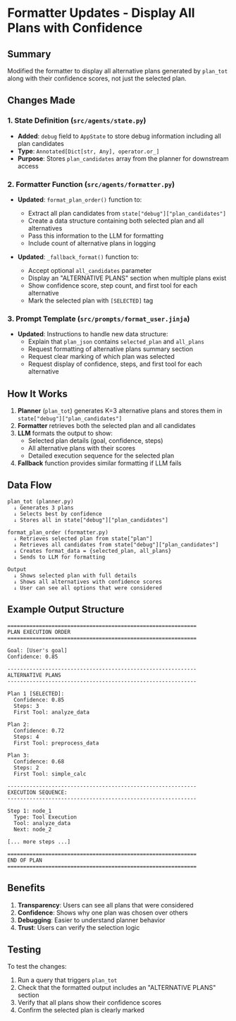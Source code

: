 # Formatter Updates - Display All Plans with Confidence

## Summary
Modified the formatter to display all alternative plans generated by `plan_tot` along with their confidence scores, not just the selected plan.

## Changes Made

### 1. State Definition (`src/agents/state.py`)
- **Added**: `debug` field to `AppState` to store debug information including all plan candidates
- **Type**: `Annotated[Dict[str, Any], operator.or_]`
- **Purpose**: Stores `plan_candidates` array from the planner for downstream access

### 2. Formatter Function (`src/agents/formatter.py`)
- **Updated**: `format_plan_order()` function to:
  - Extract all plan candidates from `state["debug"]["plan_candidates"]`
  - Create a data structure containing both selected plan and all alternatives
  - Pass this information to the LLM for formatting
  - Include count of alternative plans in logging

- **Updated**: `_fallback_format()` function to:
  - Accept optional `all_candidates` parameter
  - Display an "ALTERNATIVE PLANS" section when multiple plans exist
  - Show confidence score, step count, and first tool for each alternative
  - Mark the selected plan with `[SELECTED]` tag

### 3. Prompt Template (`src/prompts/format_user.jinja`)
- **Updated**: Instructions to handle new data structure:
  - Explain that `plan_json` contains `selected_plan` and `all_plans`
  - Request formatting of alternative plans summary section
  - Request clear marking of which plan was selected
  - Request display of confidence, steps, and first tool for each alternative

## How It Works

1. **Planner** (`plan_tot`) generates K=3 alternative plans and stores them in `state["debug"]["plan_candidates"]`
2. **Formatter** retrieves both the selected plan and all candidates
3. **LLM** formats the output to show:
   - Selected plan details (goal, confidence, steps)
   - All alternative plans with their scores
   - Detailed execution sequence for the selected plan
4. **Fallback** function provides similar formatting if LLM fails

## Data Flow

```
plan_tot (planner.py)
  ↓ Generates 3 plans
  ↓ Selects best by confidence
  ↓ Stores all in state["debug"]["plan_candidates"]
  
format_plan_order (formatter.py)
  ↓ Retrieves selected plan from state["plan"]
  ↓ Retrieves all candidates from state["debug"]["plan_candidates"]
  ↓ Creates format_data = {selected_plan, all_plans}
  ↓ Sends to LLM for formatting
  
Output
  ↓ Shows selected plan with full details
  ↓ Shows all alternatives with confidence scores
  ↓ User can see all options that were considered
```

## Example Output Structure

```
============================================================
PLAN EXECUTION ORDER
============================================================

Goal: [User's goal]
Confidence: 0.85

------------------------------------------------------------
ALTERNATIVE PLANS
------------------------------------------------------------

Plan 1 [SELECTED]:
  Confidence: 0.85
  Steps: 3
  First Tool: analyze_data

Plan 2:
  Confidence: 0.72
  Steps: 4
  First Tool: preprocess_data

Plan 3:
  Confidence: 0.68
  Steps: 2
  First Tool: simple_calc

------------------------------------------------------------
EXECUTION SEQUENCE:
------------------------------------------------------------

Step 1: node_1
  Type: Tool Execution
  Tool: analyze_data
  Next: node_2
  
[... more steps ...]

============================================================
END OF PLAN
============================================================
```

## Benefits

1. **Transparency**: Users can see all plans that were considered
2. **Confidence**: Shows why one plan was chosen over others
3. **Debugging**: Easier to understand planner behavior
4. **Trust**: Users can verify the selection logic

## Testing

To test the changes:
1. Run a query that triggers `plan_tot`
2. Check that the formatted output includes an "ALTERNATIVE PLANS" section
3. Verify that all plans show their confidence scores
4. Confirm the selected plan is clearly marked
